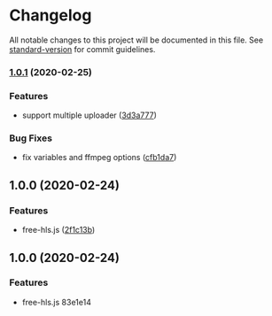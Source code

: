 # Changelog

All notable changes to this project will be documented in this file. See [standard-version](https://github.com/conventional-changelog/standard-version) for commit guidelines.

### [1.0.1](https://github.com/sxzz/free-hls.js/compare/v1.0.0...v1.0.1) (2020-02-25)


### Features

* support multiple uploader ([3d3a777](https://github.com/sxzz/free-hls.js/commit/3d3a777a2e5fb581690ac7d0c51bb01082138ec0))


### Bug Fixes

* fix variables and ffmpeg options ([cfb1da7](https://github.com/sxzz/free-hls.js/commit/cfb1da7e9b6be17ec501d1431f13e83045966eb5))

## 1.0.0 (2020-02-24)


### Features

* free-hls.js ([2f1c13b](https://github.com/sxzz/free-hls.js/commit/2f1c13b78a8ae180a9f402888f21d44a5f965772))

## 1.0.0 (2020-02-24)


### Features

* free-hls.js 83e1e14
